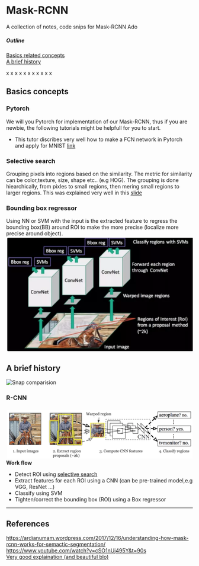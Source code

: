 # Mask-RCNN
A collection of notes, code snips for Mask-RCNN
Ado
##### Outline  
[Basics related concepts](#basic_concepts)  
[A brief history](#history)  

x
x
x
x
x
x
x
x
x
x
x

## Basics concepts<a name='basic_concepts'/>
### Pytorch  
We will you Pytorch for implementation of our Mask-RCNN, thus if you are newbie, the following tutorials might be helpfull for you to start.
  * This tutor discribes very well how to make a FCN network in Pytorch and apply for MNIST [link](http://adventuresinmachinelearning.com/pytorch-tutorial-deep-learning/)

### Selective search <a name='selective_search'/>
Grouping pixels into regions based on the similarity. The metric for similarity can be color,texture, size, shape etc.. (e.g HOG). The grouping is done hiearchically, from pixles to small regions, then mering small regions to larger regions. This was explained very well in this [slide](./asses/docs/selective_search_stanford_vision.pdf)

### Bounding box regressor <a name='bbox_reg'>
Using NN or SVM with the input is the extracted feature to regress the bounding box(BB) around ROI to make the more precise (localize more
precise around object).
![e.g. Bounding box in a R-CNN](./asses/images/BBox_reg.png)




## A brief history<a name='history'/>
![Snap comparision](./asses/images/rcnns_comaprision.png)

### R-CNN
![R-CNN](./asses/images/RCNN.png)
**Work flow**
 * Detect ROI using [selective search](#selective_search) 
 * Extract features for each ROI using a CNN (can be pre-trained model,e.g VGG, ResNet ...)
 * Classify using SVM
 * Tighten/correct the bounding box (ROI) using a Box regressor


---

## References  
https://ardianumam.wordpress.com/2017/12/16/understanding-how-mask-rcnn-works-for-semactic-segmentation/  
https://www.youtube.com/watch?v=cSO1nUj495Y&t=90s  
[Very good explaination (and beautiful blo)](https://lilianweng.github.io/lil-log/2017/12/31/object-recognition-for-dummies-part-3.html#r-cnn)

